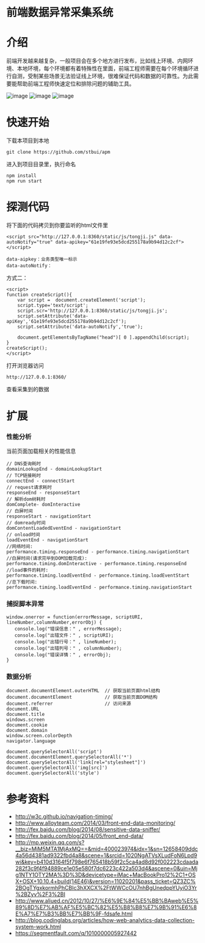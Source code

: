 前端数据异常采集系统
================

# 介绍
前端开发越来越复杂，一般项目会在多个地方进行发布，比如线上环境、内网环境、本地环境，每个环境都有着特殊性在里面，前端工程师需要在每个环境循环进行自测，受制某些场景无法验证线上环境，很难保证代码和数据的可靠性。为此需要能帮助前端工程师快速定位和排除问题的辅助工具。

![image](https://raw.githubusercontent.com/stbui/apm/master/docs/1.jpg)
![image](https://raw.githubusercontent.com/stbui/apm/master/docs/2.jpg)
![image](https://raw.githubusercontent.com/stbui/apm/master/docs/3.jpg)

# 快速开始

下载本项目到本地
```
git clone https://github.com/stbui/apm
```

进入到项目目录里，执行命名
```
npm install
npm run start
```


# 探测代码
将下面的代码拷贝到你要监听的html文件里

```
<script src="http://127.0.0.1:8360/static/js/tongji.js" data-autoNotify="true" data-apikey="61e19fe93e5dcd255178a9b94d12c2cf"></script>
```
```
data-aipkey：业务类型唯一标示
data-autoNotify：
```

方式二：
```
<script>
function createScript(){
    var script =  document.createElement('script');
    script.type='text/script';
    script.scr='http://127.0.0.1:8360/static/js/tongji.js';
    script.setAttribute('data-apiKey','61e19fe93e5dcd255178a9b94d12c2cf');
    script.setAttribute('data-autoNotify','true');

    document.getElementsByTagName("head")[ 0 ].appendChild(script);
}
createScript();
</script>
```
打开浏览器访问
```
http://127.0.0.1:8360/
```
查看采集到的数据


# 扩展
### 性能分析

当前页面加载相关的性能信息
```
// DNS查询耗时
domainLookupEnd - domainLookupStart
// TCP链接耗时
connectEnd - connectStart
// request请求耗时
responseEnd - responseStart
// 解析dom树耗时
domComplete- domInteractive
// 白屏时间
responseStart - navigationStart
// domready时间
domContentLoadedEventEnd - navigationStart
// onload时间
loadEventEnd - navigationStart
//网络时间:
performance.timing.responseEnd - performance.timing.navigationStart
//白屏时间(请求完毕到DOM加载完成):
performance.timing.domInteractive - performance.timing.responseEnd
//load事件的耗时:
performance.timing.loadEventEnd - performance.timing.loadEventStart
//总下载时间:
performance.timing.loadEventEnd - performance.timing.navigationStart
```

### 捕捉脚本异常
```
window.onerror = function(errorMessage, scriptURI, lineNumber,columnNumber,errorObj) {
   console.log("错误信息：" , errorMessage);
   console.log("出错文件：" , scriptURI);
   console.log("出错行号：" , lineNumber);
   console.log("出错列号：" , columnNumber);
   console.log("错误详情：" , errorObj);
}
```

### 数据分析

```
document.documentElement.outerHTML  // 获取当前页面html结构
document.documentElement            // 获取当前页面DOM结构
document.referrer                   // 访问来源
document.URL
document.title
windows.screen
document.cookie
document.domain
window.screen.colorDepth
navigator.language
```
```
document.querySelectorAll('script')
document.documentElement.querySelectorAll('*')
document.querySelectorAll('link[rel="stylesheet"]')
document.querySelectorAll('img[src]')
document.querySelectorAll('style')
```

# 参考资料

- http://w3c.github.io/navigation-timing/
- http://www.alloyteam.com/2014/03/front-end-data-monitoring/
- http://fex.baidu.com/blog/2014/08/sensitive-data-sniffer/
- http://fex.baidu.com/blog/2014/05/front_end-data/
- http://mp.weixin.qq.com/s?__biz=MjM5MTA1MjAxMQ==&mid=400023974&idx=1&sn=12658409ddc4a56d4381ad9322fbd4a8&scene=1&srcid=1020NgATVsXLudFoN6Lpd9wi&key=b410d3164f5f798e6f765418b59f2c5ca4ad8d92f002223cdaada282f3c9f4f94889ce1e05e580f7dc6223c422a503d4&ascene=0&uin=Mjg1NTY1OTY2MA%3D%3D&devicetype=iMac+MacBookPro12%2C1+OSX+OSX+10.10.4+build(14E46)&version=11020201&pass_ticket=QZ3ZC%2BOgTYgxkormhPhCBIc3hXXCX%2FtWWCcOU7nhBgUnedppYUyiO3Yr%2BZyv%2F3%2BI
- http://www.aliued.cn/2012/10/27/%E6%9E%84%E5%BB%BAweb%E5%89%8D%E7%AB%AF%E5%BC%82%E5%B8%B8%E7%9B%91%E6%8E%A7%E7%B3%BB%E7%BB%9F-fdsafe.html
- http://blog.codinglabs.org/articles/how-web-analytics-data-collection-system-work.html
- https://segmentfault.com/q/1010000005927442






















